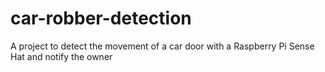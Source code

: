 # car-robber-detection
A project to detect the movement of a car door with a Raspberry Pi Sense Hat and notify the owner
